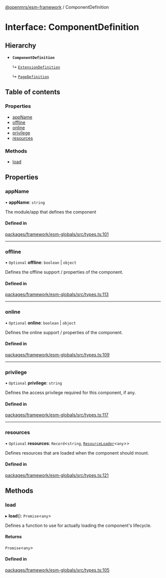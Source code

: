 [@openmrs/esm-framework](../API.md) / ComponentDefinition

# Interface: ComponentDefinition

## Hierarchy

- **`ComponentDefinition`**

  ↳ [`ExtensionDefinition`](ExtensionDefinition.md)

  ↳ [`PageDefinition`](PageDefinition.md)

## Table of contents

### Properties

- [appName](ComponentDefinition.md#appname)
- [offline](ComponentDefinition.md#offline)
- [online](ComponentDefinition.md#online)
- [privilege](ComponentDefinition.md#privilege)
- [resources](ComponentDefinition.md#resources)

### Methods

- [load](ComponentDefinition.md#load)

## Properties

### appName

• **appName**: `string`

The module/app that defines the component

#### Defined in

[packages/framework/esm-globals/src/types.ts:101](https://github.com/nanfuka/openmrs-esm-core/blob/master/packages/framework/esm-globals/src/types.ts#L101)

___

### offline

• `Optional` **offline**: `boolean` \| `object`

Defines the offline support / properties of the component.

#### Defined in

[packages/framework/esm-globals/src/types.ts:113](https://github.com/nanfuka/openmrs-esm-core/blob/master/packages/framework/esm-globals/src/types.ts#L113)

___

### online

• `Optional` **online**: `boolean` \| `object`

Defines the online support / properties of the component.

#### Defined in

[packages/framework/esm-globals/src/types.ts:109](https://github.com/nanfuka/openmrs-esm-core/blob/master/packages/framework/esm-globals/src/types.ts#L109)

___

### privilege

• `Optional` **privilege**: `string`

Defines the access privilege required for this component, if any.

#### Defined in

[packages/framework/esm-globals/src/types.ts:117](https://github.com/nanfuka/openmrs-esm-core/blob/master/packages/framework/esm-globals/src/types.ts#L117)

___

### resources

• `Optional` **resources**: `Record`<`string`, [`ResourceLoader`](ResourceLoader.md)<`any`\>\>

Defines resources that are loaded when the component should mount.

#### Defined in

[packages/framework/esm-globals/src/types.ts:121](https://github.com/nanfuka/openmrs-esm-core/blob/master/packages/framework/esm-globals/src/types.ts#L121)

## Methods

### load

▸ **load**(): `Promise`<`any`\>

Defines a function to use for actually loading the component's lifecycle.

#### Returns

`Promise`<`any`\>

#### Defined in

[packages/framework/esm-globals/src/types.ts:105](https://github.com/nanfuka/openmrs-esm-core/blob/master/packages/framework/esm-globals/src/types.ts#L105)
